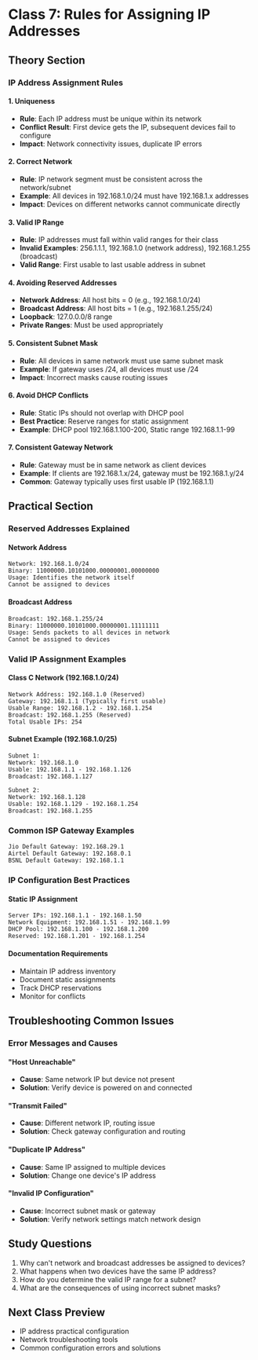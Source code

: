 # Class 7: Rules for Assigning IP Addresses

## Theory Section

### IP Address Assignment Rules

#### 1. Uniqueness

- **Rule**: Each IP address must be unique within its network
- **Conflict Result**: First device gets the IP, subsequent devices fail to configure
- **Impact**: Network connectivity issues, duplicate IP errors

#### 2. Correct Network

- **Rule**: IP network segment must be consistent across the network/subnet
- **Example**: All devices in 192.168.1.0/24 must have 192.168.1.x addresses
- **Impact**: Devices on different networks cannot communicate directly

#### 3. Valid IP Range

- **Rule**: IP addresses must fall within valid ranges for their class
- **Invalid Examples**: 256.1.1.1, 192.168.1.0 (network address), 192.168.1.255 (broadcast)
- **Valid Range**: First usable to last usable address in subnet

#### 4. Avoiding Reserved Addresses

- **Network Address**: All host bits = 0 (e.g., 192.168.1.0/24)
- **Broadcast Address**: All host bits = 1 (e.g., 192.168.1.255/24)
- **Loopback**: 127.0.0.0/8 range
- **Private Ranges**: Must be used appropriately

#### 5. Consistent Subnet Mask

- **Rule**: All devices in same network must use same subnet mask
- **Example**: If gateway uses /24, all devices must use /24
- **Impact**: Incorrect masks cause routing issues

#### 6. Avoid DHCP Conflicts

- **Rule**: Static IPs should not overlap with DHCP pool
- **Best Practice**: Reserve ranges for static assignment
- **Example**: DHCP pool 192.168.1.100-200, Static range 192.168.1.1-99

#### 7. Consistent Gateway Network

- **Rule**: Gateway must be in same network as client devices
- **Example**: If clients are 192.168.1.x/24, gateway must be 192.168.1.y/24
- **Common**: Gateway typically uses first usable IP (192.168.1.1)

## Practical Section

### Reserved Addresses Explained

#### Network Address

```
Network: 192.168.1.0/24
Binary: 11000000.10101000.00000001.00000000
Usage: Identifies the network itself
Cannot be assigned to devices
```

#### Broadcast Address

```
Broadcast: 192.168.1.255/24
Binary: 11000000.10101000.00000001.11111111
Usage: Sends packets to all devices in network
Cannot be assigned to devices
```

### Valid IP Assignment Examples

#### Class C Network (192.168.1.0/24)

```
Network Address: 192.168.1.0 (Reserved)
Gateway: 192.168.1.1 (Typically first usable)
Usable Range: 192.168.1.2 - 192.168.1.254
Broadcast: 192.168.1.255 (Reserved)
Total Usable IPs: 254
```

#### Subnet Example (192.168.1.0/25)

```
Subnet 1:
Network: 192.168.1.0
Usable: 192.168.1.1 - 192.168.1.126
Broadcast: 192.168.1.127

Subnet 2:
Network: 192.168.1.128
Usable: 192.168.1.129 - 192.168.1.254
Broadcast: 192.168.1.255
```

### Common ISP Gateway Examples

```
Jio Default Gateway: 192.168.29.1
Airtel Default Gateway: 192.168.0.1
BSNL Default Gateway: 192.168.1.1
```

### IP Configuration Best Practices

#### Static IP Assignment

```
Server IPs: 192.168.1.1 - 192.168.1.50
Network Equipment: 192.168.1.51 - 192.168.1.99
DHCP Pool: 192.168.1.100 - 192.168.1.200
Reserved: 192.168.1.201 - 192.168.1.254
```

#### Documentation Requirements

- Maintain IP address inventory
- Document static assignments
- Track DHCP reservations
- Monitor for conflicts

## Troubleshooting Common Issues

### Error Messages and Causes

#### "Host Unreachable"

- **Cause**: Same network IP but device not present
- **Solution**: Verify device is powered on and connected

#### "Transmit Failed"

- **Cause**: Different network IP, routing issue
- **Solution**: Check gateway configuration and routing

#### "Duplicate IP Address"

- **Cause**: Same IP assigned to multiple devices
- **Solution**: Change one device's IP address

#### "Invalid IP Configuration"

- **Cause**: Incorrect subnet mask or gateway
- **Solution**: Verify network settings match network design

## Study Questions

1. Why can't network and broadcast addresses be assigned to devices?
2. What happens when two devices have the same IP address?
3. How do you determine the valid IP range for a subnet?
4. What are the consequences of using incorrect subnet masks?

## Next Class Preview

- IP address practical configuration
- Network troubleshooting tools
- Common configuration errors and solutions
